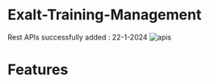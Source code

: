 ﻿# Exalt-Training-Management

Rest APIs successfully added : 22-1-2024
![apis](https://github.com/Abdelrahman-Abuhelal/Exalt-Training-Management/assets/77440941/ee85e453-530c-40ae-9ef7-0011f1a5d4e3)


# Features
